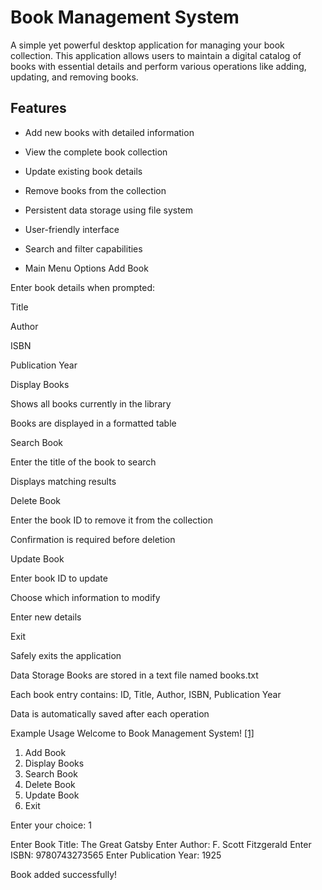 # Book Management System

A simple yet powerful desktop application for managing your book collection. This application allows users to maintain a digital catalog of books with essential details and perform various operations like adding, updating, and removing books.

## Features

- Add new books with detailed information
- View the complete book collection
- Update existing book details
- Remove books from the collection
- Persistent data storage using file system
- User-friendly interface
- Search and filter capabilities

- Main Menu Options
Add Book

Enter book details when prompted:

Title

Author

ISBN

Publication Year

Display Books

Shows all books currently in the library

Books are displayed in a formatted table

Search Book

Enter the title of the book to search

Displays matching results

Delete Book

Enter the book ID to remove it from the collection

Confirmation is required before deletion

Update Book

Enter book ID to update

Choose which information to modify

Enter new details

Exit

Safely exits the application

Data Storage
Books are stored in a text file named books.txt

Each book entry contains: ID, Title, Author, ISBN, Publication Year

Data is automatically saved after each operation

Example Usage
Welcome to Book Management System! [[1]](https://ashutoshsahu07.hashnode.dev/a-sample-code-for-a-book-management-application-bash-scripting-language)

1. Add Book
2. Display Books
3. Search Book
4. Delete Book
5. Update Book
6. Exit

Enter your choice: 1

Enter Book Title: The Great Gatsby
Enter Author: F. Scott Fitzgerald
Enter ISBN: 9780743273565
Enter Publication Year: 1925

Book added successfully!



